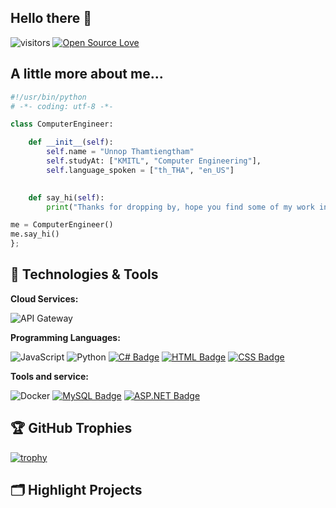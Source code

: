 ## Hello there 👋

![visitors](https://visitor-badge.laobi.icu/badge?page_id=Unnop-Thamtiengtham.Unnop-Thamtiengtham)
[![Open Source Love](https://badges.frapsoft.com/os/v1/open-source.svg?v=102)](https://github.com/ellerbrock/open-source-badge/)

## A little more about me...
```python
#!/usr/bin/python
# -*- coding: utf-8 -*-

class ComputerEngineer:

    def __init__(self):
        self.name = "Unnop Thamtiengtham"
        self.studyAt: ["KMITL", "Computer Engineering"],
        self.language_spoken = ["th_THA", "en_US"]
        

    def say_hi(self):
        print("Thanks for dropping by, hope you find some of my work interesting."

me = ComputerEngineer()
me.say_hi()
};
```
## 🔧 Technologies & Tools
**Cloud Services:**

![API Gateway](https://img.shields.io/badge/API-Gateway-informational?style=flat&logo=amazon-api-gateway&logoColor=white&color=6aa6f8)

**Programming Languages:**

![JavaScript](https://img.shields.io/badge/Code-JavaScript-informational?style=flat&logo=javascript&logoColor=white&color=f7df1e)
![Python](https://img.shields.io/badge/Code-Python-informational?style=flat&logo=python&logoColor=white&color=6aa6f8)
[![C# Badge](https://img.shields.io/badge/Code-C%23-informational?style=flat&logo=c-sharp&logoColor=white&color=239120)](#)
[![HTML Badge](https://img.shields.io/badge/Markup-HTML-informational?style=flat&logo=html5&logoColor=white&color=e34c26)](#)
[![CSS Badge](https://img.shields.io/badge/Style-CSS-informational?style=flat&logo=css3&logoColor=white&color=1572B6)](#)


**Tools and service:**

![Docker](https://img.shields.io/badge/Container-Docker-informational?style=flat&logo=docker&logoColor=white&color=2496ed)
[![MySQL Badge](https://img.shields.io/badge/Database-MySQL-informational?style=flat&logo=mysql&logoColor=white&color=6aa6f8)](#)
[![ASP.NET Badge](https://img.shields.io/badge/Framework-ASP.NET-informational?style=flat&logo=dot-net&logoColor=white&color=512bd4)](#)

## 🏆 GitHub Trophies

[![trophy](https://github-profile-trophy.vercel.app/?username=Unnop-Thamtiengtham&theme=nord&column=7)](https://github.com/ryo-ma/github-profile-trophy)

## 🗂️ Highlight Projects
<!--
<a href="https://github.com/Zhenye-Na/DA-RNN">
  <img align="center" src="https://github-readme-stats.vercel.app/api/pin/?username=zhenye-na&repo=DA-RNN&show_icons=true&line_height=27&title_color=6aa6f8&text_color=8a919a&icon_color=6aa6f8&bg_color=22272e" alt="DA-RNN" />
</a>

<a href="https://github.com/Zhenye-Na/crnn-pytorch">
  <img align="center" src="https://github-readme-stats.vercel.app/api/pin/?username=zhenye-na&repo=crnn-pytorch&show_icons=true&line_height=27&title_color=6aa6f8&text_color=8a919a&icon_color=6aa6f8&bg_color=22272e" alt="crnn-pytorch" />
</a>
--!>
<!--
[![Top Langs](https://github-readme-stats.vercel.app/api/top-langs/?username=your-github-username)](https://github.com/anuraghazra/github-readme-stats)
[![Top Langs](https://github-readme-stats.vercel.app/api/top-langs/?username=your-github-username&layout=compact&theme=vision-friendly-dark)](https://github.com/anuraghazra/github-readme-stats)
--!>
<!--
<div align="center">
 <h2 align="left"=>🎯 Github Stats</h2>
    <a href="https://github.com/Unnop-Thamtiengtham">
        <img height="180em" src="https://github-readme-stats.vercel.app/api?username=unnop-thamtiengtham&show_icons=true&theme=gotham&include_all_commits=true" />
        <img height="180em" src="https://github-readme-stats.vercel.app/api/top-langs/?username=unnop-thamtiengtham&layout=compact&langs_count=8&theme=gotham&show_icons=true" />
</div>
--!>
